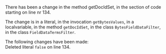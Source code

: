There has been a change in the method getDocIdSet, in the section of code starting on line nr 134.
  
The change is in a literal, in the invocation ```getBytesValues```, in a localvariable, in the method ```getDocIdSet```, in the class ```BytesFieldDataFilter```, in the class ```FieldDataTermsFilter```.
  
The following changes have been made:  
Deleted literal ```false``` on line 134.  
